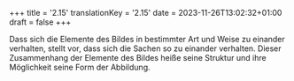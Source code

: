 +++
title = '2.15'
translationKey = '2.15'
date = 2023-11-26T13:02:32+01:00
draft = false
+++

Dass sich die Elemente des Bildes in bestimmter Art und Weise zu einander verhalten, stellt vor, dass sich die Sachen so zu einander verhalten.
Dieser Zusammenhang der Elemente des Bildes heiße seine Struktur und ihre Möglichkeit seine Form der Abbildung.
